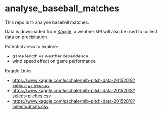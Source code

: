 # analyse_baseball_matches

This repo is to analyse baseball matches. 

Data is downloaded from [Kaggle](https://www.kaggle.com/pschale/mlb-pitch-data-20152018?select=games.csv&fbclid=IwAR3CxTEd_RQtheRGB_r1ipD03WS0l5pY9M-kLrVKyN_oJRpK3i9FSLCZmLE), a weather API will also be used to collect data on precipitation

Potential areas to explore: 
 - game length vs weather dependence
 - wind speed effect on game performance
 
 Kaggle Links:
 - https://www.kaggle.com/pschale/mlb-pitch-data-20152018?select=games.csv
 - https://www.kaggle.com/pschale/mlb-pitch-data-20152018?select=pitches.csv
 - https://www.kaggle.com/pschale/mlb-pitch-data-20152018?select=atbats.csv
 
